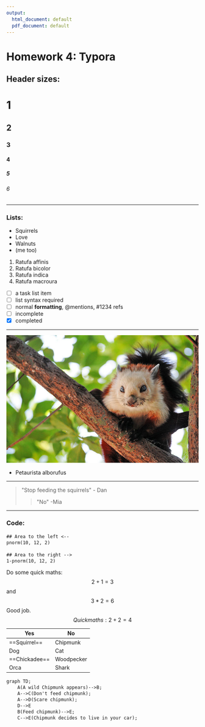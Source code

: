 ```yaml
---
output:
  html_document: default
  pdf_document: default
---
```

# Homework 4: Typora

## Header sizes:

# 1

## 2

### 3

#### 4

##### 5

###### 6

------

### Lists:

- Squirrels
- Love
- Walnuts
- (me too)

1. Ratufa affinis
2. Ratufa bicolor
3. Ratufa indica
4. Ratufa macroura

- [ ] a task list item
- [ ] list syntax required
- [ ] normal **formatting**, @mentions, #1234 refs
- [ ] incomplete
- [x] completed

------

![FlyingSquirrel](https://raw.githubusercontent.com/nightskyfirefly/MurphyBio381/main/Images/FlyingSquirrel.jpg)

- Petaurista alborufus

------

> "Stop feeding the squirrels" - Dan
>
> > "No" -Mia
> > 

------

### Code:



```
## Area to the left <-- 
pnorm(10, 12, 2)

## Area to the right -->
1-pnorm(10, 12, 2)
```



Do some quick maths: $$2+1=3$$ and $$3*2=6$$ Good job.
$$
Quick maths: 2+2=4
$$

| Yes           | No         |
| ------------- | ---------- |
| ==Squirrel==  | Chipmunk   |
| Dog           | Cat        |
| ==Chickadee== | Woodpecker |
| Orca          | Shark      |

```mermaid
graph TD;
    A(A wild Chipmunk appears)-->B;
    A-->C(Don't feed chipmunk);
    A-->D(Scare chipmunk);
    D-->E
    B(Feed chipmunk)-->E;
    C-->E(Chipmunk decides to live in your car);
```